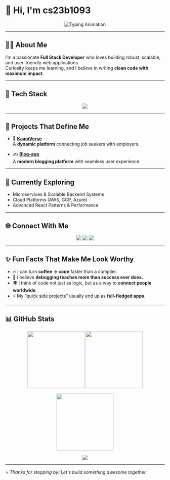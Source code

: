 # 👋 Hi, I'm **cs23b1093**

<p align="center">
  <img src="https://readme-typing-svg.demolab.com?font=Fira+Code&size=22&duration=3000&pause=1000&color=00F79D&width=500&lines=Full+Stack+Developer;Open+Source+Contributor;Always+Learning+New+Things;Turning+Ideas+into+Reality" alt="Typing Animation" />
</p>

---

## 🧑‍💻 About Me  
I’m a passionate **Full Stack Developer** who loves building robust, scalable, and user-friendly web applications.  
Curiosity keeps me learning, and I believe in writing **clean code with maximum impact**.

---

## 🚀 Tech Stack  
<p align="center">
  <img src="https://skillicons.dev/icons?i=react,nodejs,express,tailwind,mongodb,mysql,git,github,python,java,c,cpp,js,ts" />
</p>

---

## 🌟 Projects That Define Me  
- 🚀 [**KaamVerse**](https://github.com/cs23b1093/KaamVerse)  
  A **dynamic platform** connecting job seekers with employers.  

- ✍️ [**Blog-app**](https://github.com/cs23b1093/Blog-app)  
  A **modern blogging platform** with seamless user experience.  

---

## 📌 Currently Exploring  
- Microservices & Scalable Backend Systems  
- Cloud Platforms (AWS, GCP, Azure)  
- Advanced React Patterns & Performance  

---

## 🌐 Connect With Me  
<p align="center">
  <a href="https://linkedin.com/in/your-profile"><img src="https://img.shields.io/badge/LinkedIn-blue?logo=linkedin&logoColor=white" /></a>
  <a href="https://yourwebsite.com"><img src="https://img.shields.io/badge/Portfolio-000?logo=vercel&logoColor=white" /></a>
  <a href="mailto:your-email@example.com"><img src="https://img.shields.io/badge/Email-D14836?logo=gmail&logoColor=white" /></a>
</p>

---

## ✨ Fun Facts That Make Me Look Worthy  
- 🔥 I can turn **coffee → code** faster than a compiler.  
- 🎯 I believe **debugging teaches more than success ever does.**  
- 🌍 I think of code not just as logic, but as a way to **connect people worldwide**.  
- ⚡ My “quick side projects” usually end up as **full-fledged apps**.  

---

## 📊 GitHub Stats  

<p align="center">
  <img src="https://github-readme-stats.vercel.app/api?username=cs23b1093&show_icons=true&theme=radical" height="180" />
  <img src="https://github-readme-stats.vercel.app/api/top-langs/?username=cs23b1093&layout=compact&theme=radical" height="180" />
</p>

<p align="center">
  <img src="https://github-readme-streak-stats.herokuapp.com?user=cs23b1093&theme=radical&hide_border=false" height="180" />
</p>

<p align="center">
  <img src="https://github-readme-activity-graph.vercel.app/graph?username=cs23b1093&theme=radical&hide_border=false" />
</p>


---

⭐ *Thanks for stopping by! Let's build something awesome together.*  
